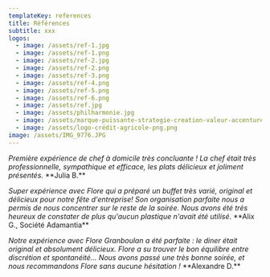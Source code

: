 ```yaml
---
templateKey: references
title: Références
subtitle: xxx
logos:
  - image: /assets/ref-1.jpg
  - image: /assets/ref-1.png
  - image: /assets/ref-2.jpg
  - image: /assets/ref-2.png
  - image: /assets/ref-3.png
  - image: /assets/ref-4.png
  - image: /assets/ref-5.png
  - image: /assets/ref-6.png
  - image: /assets/ref.jpg
  - image: /assets/philharmonie.jpg
  - image: /assets/marque-puissante-strategie-creation-valeur-accenture-201904.jpg
  - image: /assets/logo-crédit-agricole-png.png
image: /assets/IMG_9776.JPG
---
```

*Première expérience de chef à domicile très concluante ! La chef était très professionnelle, sympathique et efficace, les plats délicieux et joliment présentés.* \*\*Julia B.\*\*

*Super expérience avec Flore qui a préparé un buffet très varié, original et délicieux pour notre fête d'entreprise! Son organisation parfaite nous a permis de nous concentrer sur le reste de la soirée. Nous avons été très heureux de constater de plus qu'aucun plastique n'avait été utilisé*. \*\*Alix G., Société Adamantia\*\*

*Notre expérience avec Flore Granboulan a été parfaite : le diner était original et absolument délicieux. Flore a su trouver le bon équilibre entre discrétion et spontanéité... Nous avons passé une très bonne soirée, et nous recommandons Flore sans aucune hésitation !* \*\*Alexandre D.\*\*
